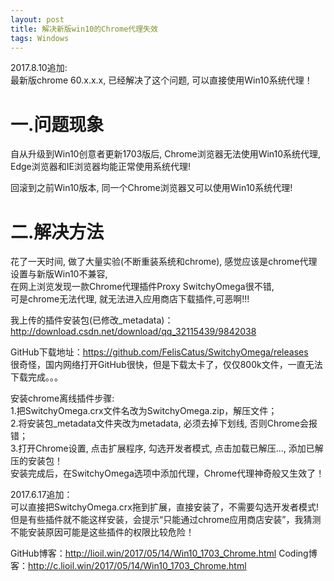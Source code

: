 ```yaml
---
layout: post
title: 解决新版win10的Chrome代理失效
tags: Windows
---
```

2017.8.10追加:   
	最新版chrome 60.x.x.x, 已经解决了这个问题, 可以直接使用Win10系统代理！

# 一.问题现象
自从升级到Win10创意者更新1703版后, Chrome浏览器无法使用Win10系统代理,     
Edge浏览器和IE浏览器均能正常使用系统代理!      

回滚到之前Win10版本, 同一个Chrome浏览器又可以使用Win10系统代理!      

# 二.解决方法
花了一天时间, 做了大量实验(不断重装系统和chrome), 感觉应该是chrome代理设置与新版Win10不兼容,    
在网上浏览发现一款Chrome代理插件Proxy SwitchyOmega很不错,    
可是chrome无法代理, 就无法进入应用商店下载插件,可恶啊!!!     

我上传的插件安装包(已修改_metadata)：http://download.csdn.net/download/qq_32115439/9842038 

GitHub下载地址：https://github.com/FelisCatus/SwitchyOmega/releases    
很奇怪，国内网络打开GitHub很快，但是下载太卡了，仅仅800k文件，一直无法下载完成。。。

安装chrome离线插件步骤:    
	1.把SwitchyOmega.crx文件名改为SwitchyOmega.zip，解压文件；    
	2.将安装包_metadata文件夹改为metadata, 必须去掉下划线, 否则Chrome会报错；        
	3.打开Chrome设置, 点击扩展程序, 勾选开发者模式, 点击加载已解压..., 添加已解压的安装包！     
安装完成后，在SwitchyOmega选项中添加代理，Chrome代理神奇般又生效了！

2017.6.17追加：     
	可以直接把SwitchyOmega.crx拖到扩展，直接安装了，不需要勾选开发者模式!     
	但是有些插件就不能这样安装，会提示“只能通过chrome应用商店安装”，我猜测不能安装原因可能是这些插件的权限比较危险！

GitHub博客：http://lioil.win/2017/05/14/Win10_1703_Chrome.html
Coding博客：http://c.lioil.win/2017/05/14/Win10_1703_Chrome.html
